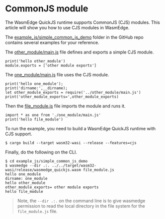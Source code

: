 # CommonJS module

The WasmEdge QuickJS runtime supports CommonJS (CJS) modules. This article will show you how to use CJS modules in WasmEdge.

The [example_js/simple_common_js_demo](https://github.com/second-state/wasmedge-quickjs/tree/main/example_js/simple_common_js_demo) folder in the GitHub repo contains several examples for your reference.

The [other_module/main.js](https://github.com/second-state/wasmedge-quickjs/blob/main/example_js/simple_common_js_demo/other_module/main.js) file defines and exports a simple CJS module.

```
print('hello other_module')
module.exports = ['other module exports']
```

The [one_module/main.js](https://github.com/second-state/wasmedge-quickjs/blob/main/example_js/simple_common_js_demo/one_module/main.js) file uses the CJS module.

```
print('hello one_module');
print('dirname:',__dirname);
let other_module_exports = require('../other_module/main.js')
print('other_module_exports=',other_module_exports)
```

Then the [file_module.js](https://github.com/second-state/wasmedge-quickjs/blob/main/example_js/simple_common_js_demo/file_module.js) file imports the module and runs it.

```
import * as one from './one_module/main.js'
print('hello file_module')
```

To run the example, you need to build a WasmEdge QuickJS runtime with CJS support.

```
$ cargo build --target wasm32-wasi --release --features=cjs
```

Finally, do the following on the CLI. 

```
$ cd example_js/simple_common_js_demo
$ wasmedge --dir .:. ../../target/wasm32-wasi/release/wasmedge_quickjs.wasm file_module.js
hello one_module
dirname: one_module
hello other_module
other_module_exports= other module exports
hello file_module
```

>  Note, the `--dir .:.` on the command line is to give wasmedge permission to read the local directory in the file system for the `file_module.js` file.
